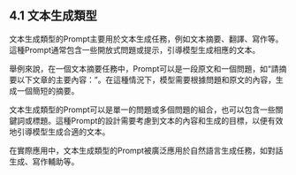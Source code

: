 ## 4.1 文本生成類型

文本生成類型的Prompt主要用於文本生成任務，例如文本摘要、翻譯、寫作等。這種Prompt通常包含一些開放式問題或提示，引導模型生成相應的文本。

舉例來說，在一個文本摘要任務中，Prompt可以是一段原文和一個問題，如“請摘要以下文章的主要內容：”。在這種情況下，模型需要根據問題和原文的內容，生成一個簡短的摘要。

文本生成類型的Prompt可以是單一的問題或多個問題的組合，也可以包含一些關鍵詞或標題。這種Prompt的設計需要考慮到文本的內容和生成的目標，以便有效地引導模型生成合適的文本。

在實際應用中，文本生成類型的Prompt被廣泛應用於自然語言生成任務，如對話生成、寫作輔助等。

